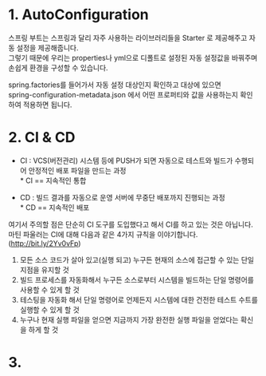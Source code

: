 # 1. AutoConfiguration   
스프링 부트는 스프링과 달리 자주 사용하는 라이브러리들을 Starter 로 제공해주고 자동 설정을 제공해줍니다.              
그렇기 때문에 우리는 properties나 yml으로 디폴트로 설정된 자동 설정값을 바꿔주며 손쉽게 환경을 구성할 수 있습니다.           
             
spring.factories를 들어가서 자동 설정 대상인지 확인하고 대상에 있으면         
spring-configuration-metadata.json 에서 어떤 프로퍼티와 값을 사용하는지 확인하여 적용하면 됩니다.           
     
# 2. CI & CD       
* CI : VCS(버전관리) 시스템 등에 PUSH가 되면 자동으로 테스트와 빌드가 수행되어 안정적인 배포 파일을 만드는 과정        
        * CI == 지속적인 통합        
      
* CD : 빌드 결과를 자동으로 운영 서버에 무중단 배포까지 진행되는 과정         
        * CD == 지속적인 배포           
  
여기서 주의할 점은 단순히 CI 도구를 도입했다고 해서 CI를 하고 있는 것은 아닙니다.    
마틴 파울러는 CI에 대해 다음과 같은 4가지 규칙을 이야기합니다. (http://bit.ly/2Yv0vFp)    
   
1. 모든 소스 코드가 살아 있고(실행 되고) 누구든 현재의 소스에 접근할 수 있는 단일 지점을 유지할 것    
2. 빌드 프로세스를 자동화해서 누구든 소스로부터 시스템을 빌드하는 단일 명령어를 사용할 수 있게 할 것      
3. 테스팅을 자동화 해서 단일 명령어로 언제든지 시스템에 대한 건전한 테스트 수트를 실행할 수 있게 할 것     
4. 누구나 현재 실행 파일을 얻으면 지금까지 가장 완전한 실행 파일을 얻었다는 확신을 하게 할 것       

# 3. 
